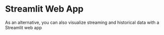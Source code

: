 # Streamlit Web App

As an alternative, you can also visualize streaming and historical data with a Streamlit web app